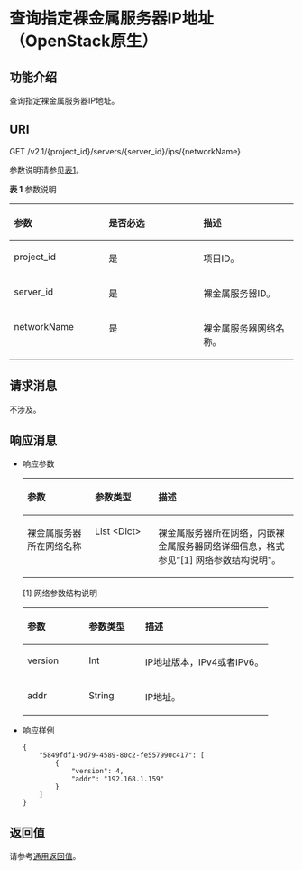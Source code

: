 # 查询指定裸金属服务器IP地址（OpenStack原生）<a name="ZH-CN_TOPIC_0053158662"></a>

## 功能介绍<a name="section53922917165259"></a>

查询指定裸金属服务器IP地址。

## URI<a name="section51121191165259"></a>

GET /v2.1/\{project\_id\}/servers/\{server\_id\}/ips/\{networkName\}

参数说明请参见[表1](#table6532183934016)。

**表 1**  参数说明

<a name="table6532183934016"></a>
<table><thead align="left"><tr id="row1753243915409"><th class="cellrowborder" valign="top" width="33.33333333333333%" id="mcps1.2.4.1.1"><p id="p58268319165259"><a name="p58268319165259"></a><a name="p58268319165259"></a>参数</p>
</th>
<th class="cellrowborder" valign="top" width="33.33333333333333%" id="mcps1.2.4.1.2"><p id="p22113407165259"><a name="p22113407165259"></a><a name="p22113407165259"></a>是否必选</p>
</th>
<th class="cellrowborder" valign="top" width="33.33333333333333%" id="mcps1.2.4.1.3"><p id="p46355523165259"><a name="p46355523165259"></a><a name="p46355523165259"></a>描述</p>
</th>
</tr>
</thead>
<tbody><tr id="row253363924014"><td class="cellrowborder" valign="top" width="33.33333333333333%" headers="mcps1.2.4.1.1 "><p id="p1217433165259"><a name="p1217433165259"></a><a name="p1217433165259"></a>project_id</p>
</td>
<td class="cellrowborder" valign="top" width="33.33333333333333%" headers="mcps1.2.4.1.2 "><p id="p31503226165259"><a name="p31503226165259"></a><a name="p31503226165259"></a>是</p>
</td>
<td class="cellrowborder" valign="top" width="33.33333333333333%" headers="mcps1.2.4.1.3 "><p id="p1624545165259"><a name="p1624545165259"></a><a name="p1624545165259"></a>项目ID。</p>
</td>
</tr>
<tr id="row45331439194017"><td class="cellrowborder" valign="top" width="33.33333333333333%" headers="mcps1.2.4.1.1 "><p id="p43442641165259"><a name="p43442641165259"></a><a name="p43442641165259"></a>server_id</p>
</td>
<td class="cellrowborder" valign="top" width="33.33333333333333%" headers="mcps1.2.4.1.2 "><p id="p29193009165259"><a name="p29193009165259"></a><a name="p29193009165259"></a>是</p>
</td>
<td class="cellrowborder" valign="top" width="33.33333333333333%" headers="mcps1.2.4.1.3 "><p id="p15823538165259"><a name="p15823538165259"></a><a name="p15823538165259"></a>裸金属服务器ID。</p>
</td>
</tr>
<tr id="row853312391409"><td class="cellrowborder" valign="top" width="33.33333333333333%" headers="mcps1.2.4.1.1 "><p id="p39194593144447"><a name="p39194593144447"></a><a name="p39194593144447"></a>networkName</p>
</td>
<td class="cellrowborder" valign="top" width="33.33333333333333%" headers="mcps1.2.4.1.2 "><p id="p20645494144447"><a name="p20645494144447"></a><a name="p20645494144447"></a>是</p>
</td>
<td class="cellrowborder" valign="top" width="33.33333333333333%" headers="mcps1.2.4.1.3 "><p id="p61672340144447"><a name="p61672340144447"></a><a name="p61672340144447"></a>裸金属服务器网络名称。</p>
</td>
</tr>
</tbody>
</table>

## 请求消息<a name="section8194118165259"></a>

不涉及。

## 响应消息<a name="section58140617165259"></a>

-   响应参数

    <a name="table56891490143956"></a>
    <table><thead align="left"><tr id="row33903869143956"><th class="cellrowborder" valign="top" width="25%" id="mcps1.1.4.1.1"><p id="p59978491115233"><a name="p59978491115233"></a><a name="p59978491115233"></a>参数</p>
    </th>
    <th class="cellrowborder" valign="top" width="23.369999999999997%" id="mcps1.1.4.1.2"><p id="p26419641115233"><a name="p26419641115233"></a><a name="p26419641115233"></a>参数类型</p>
    </th>
    <th class="cellrowborder" valign="top" width="51.629999999999995%" id="mcps1.1.4.1.3"><p id="p64181866115233"><a name="p64181866115233"></a><a name="p64181866115233"></a>描述</p>
    </th>
    </tr>
    </thead>
    <tbody><tr id="row33776430143956"><td class="cellrowborder" valign="top" width="25%" headers="mcps1.1.4.1.1 "><p id="p51536339143956"><a name="p51536339143956"></a><a name="p51536339143956"></a>裸金属服务器所在网络名称</p>
    </td>
    <td class="cellrowborder" valign="top" width="23.369999999999997%" headers="mcps1.1.4.1.2 "><p id="p13693953143956"><a name="p13693953143956"></a><a name="p13693953143956"></a>List &lt;Dict&gt;</p>
    </td>
    <td class="cellrowborder" valign="top" width="51.629999999999995%" headers="mcps1.1.4.1.3 "><p id="p54366741143956"><a name="p54366741143956"></a><a name="p54366741143956"></a>裸金属服务器所在网络，内嵌裸金属服务器网络详细信息，格式参见“[1] 网络参数结构说明”。</p>
    </td>
    </tr>
    </tbody>
    </table>

    \[1\] 网络参数结构说明

    <a name="table22651992144025"></a>
    <table><thead align="left"><tr id="row15576094144025"><th class="cellrowborder" valign="top" width="25.040000000000003%" id="mcps1.1.4.1.1"><p id="p18294205151113"><a name="p18294205151113"></a><a name="p18294205151113"></a>参数</p>
    </th>
    <th class="cellrowborder" valign="top" width="22.96%" id="mcps1.1.4.1.2"><p id="p52953511116"><a name="p52953511116"></a><a name="p52953511116"></a>参数类型</p>
    </th>
    <th class="cellrowborder" valign="top" width="52%" id="mcps1.1.4.1.3"><p id="p1329719531112"><a name="p1329719531112"></a><a name="p1329719531112"></a>描述</p>
    </th>
    </tr>
    </thead>
    <tbody><tr id="row1498246144025"><td class="cellrowborder" valign="top" width="25.040000000000003%" headers="mcps1.1.4.1.1 "><p id="p54249095144025"><a name="p54249095144025"></a><a name="p54249095144025"></a>version</p>
    </td>
    <td class="cellrowborder" valign="top" width="22.96%" headers="mcps1.1.4.1.2 "><p id="p32100540144025"><a name="p32100540144025"></a><a name="p32100540144025"></a>Int</p>
    </td>
    <td class="cellrowborder" valign="top" width="52%" headers="mcps1.1.4.1.3 "><p id="p16571197144025"><a name="p16571197144025"></a><a name="p16571197144025"></a>IP地址版本，IPv4或者IPv6。</p>
    </td>
    </tr>
    <tr id="row14923052144025"><td class="cellrowborder" valign="top" width="25.040000000000003%" headers="mcps1.1.4.1.1 "><p id="p807709144025"><a name="p807709144025"></a><a name="p807709144025"></a>addr</p>
    </td>
    <td class="cellrowborder" valign="top" width="22.96%" headers="mcps1.1.4.1.2 "><p id="p65424470144025"><a name="p65424470144025"></a><a name="p65424470144025"></a>String</p>
    </td>
    <td class="cellrowborder" valign="top" width="52%" headers="mcps1.1.4.1.3 "><p id="p39086769144025"><a name="p39086769144025"></a><a name="p39086769144025"></a>IP地址。</p>
    </td>
    </tr>
    </tbody>
    </table>


-   响应样例

    ```
    {
        "5849fdf1-9d79-4589-80c2-fe557990c417": [
            {
                "version": 4,
                "addr": "192.168.1.159"
            }
        ]
    }
    ```


## 返回值<a name="section38817202165259"></a>

请参考[通用返回值](通用返回值.md)。

